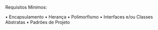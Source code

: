 Requisitos Mínimos:

• Encapsulamento
• Herança
• Polimorfismo
• Interfaces e/ou Classes Abstratas
• Padrões de Projeto

